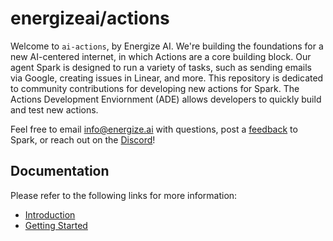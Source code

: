 # energizeai/actions

Welcome to `ai-actions`, by Energize AI. We're building the foundations for a new AI-centered internet, in which Actions are a core building block. Our agent Spark is designed to run a variety of tasks, such as sending emails via Google, creating issues in Linear, and more. This repository is dedicated to community contributions for developing new actions for Spark. The Actions Development Enviornment (ADE) allows developers to quickly build and test new actions.

Feel free to email info@energize.ai with questions, post a [feedback](https://spark.energize.ai/feedback) to Spark, or reach out on the [Discord](https://discord.gg/H5RXqCJU)!

## Documentation

Please refer to the following links for more information:

- [Introduction](https://ade.energize.ai)
- [Getting Started](https://ade.energize.ai/getting-started)

